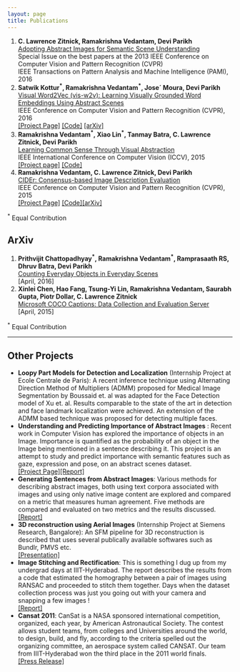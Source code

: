 ```yaml
---
layout: page
title: Publications
---
```


<ol>
	</li>
	<li> <b> C. Lawrence Zitnick, Ramakrishna Vedantam, Devi Parikh</b> <br/>
		<a href="https://filebox.ece.vt.edu/~parikh/Publications/ZitnickVedantamParikh_clipart_PAMI2015.pdf">Adopting Abstract Images for Semantic Scene Understanding</a> <br/>
		Special Issue on the best papers at the 2013 IEEE Conference on Computer Vision and Pattern Recognition (CVPR)<br/>
		IEEE Transactions on Pattern Analysis and Machine Intelligence (PAMI), 2016 
	</li>
	<li> 
	 <b> Satwik Kottur<sup>*</sup>, Ramakrishna Vedantam<sup>*</sup>, Jose´ Moura, Devi Parikh</b> <br/>
	 <a href="http://arxiv.org/pdf/1511.07067v1.pdf">Visual Word2Vec (vis-w2v): Learning Visually Grounded Word Embeddings Using Abstract Scenes</a><br/>
	  IEEE Conference on Computer Vision and Pattern Recognition (CVPR), 2016 <br/>
		<a href="http://satwikkottur.github.io/VisualWord2Vec/">[Project Page]</a> <a href="https://github.com/satwikkottur/VisualWord2Vec">[Code]</a> <a href="https://arxiv.org/abs/1511.07067">[arXiv]</a>
	</li>
	<li> <b> Ramakrishna Vedantam<sup>*</sup>, Xiao Lin<sup>*</sup>, Tanmay Batra, C. Lawrence Zitnick, Devi Parikh</b> <br/>
		<a href="https://vision.ece.vt.edu/cs/rvxtld_cs_2015.pdf">Learning Common Sense Through Visual Abstraction</a> <br/>
		IEEE International Conference on Computer Vision (ICCV), 2015 <br/>
		<a href="https://vision.ece.vt.edu/cs">[Project page]</a> <a href="https://vision.ece.vt.edu/cs/#code_data">[Code]</a><br/>
	</li>
	<li> <b> Ramakrishna Vedantam, C. Lawrence Zitnick, Devi Parikh</b> <br/>
		<a href="http://www.cv-foundation.org/openaccess/content_cvpr_2015/papers/Vedantam_CIDEr_Consensus-Based_Image_2015_CVPR_paper.pdf">CIDEr: Consensus-based Image Description Evaluation</a> <br/>
		IEEE Conference on Computer Vision and Pattern Recognition (CVPR), 2015 <br/>
		<a href="http://vrama91.github.io/cider/">[Project Page]</a> <a href="https://github.com/vrama91/cider">[Code]</a><a href="http://arxiv.org/abs/1411.5726">[arXiv]</a><br/>
</ol>
<sup>*</sup> Equal Contribution <br/>

<h2>ArXiv</h2>
<ol>
	<li>
	<b> Prithvijit Chattopadhyay<sup>*</sup>, Ramakrishna Vedantam<sup>*</sup>, Ramprasaath RS, Dhruv Batra, Devi Parikh</b><br/>
	<a href="http://arxiv.org/abs/1604.03505">Counting Everyday Objects in Everyday Scenes</a><br/>
	  [April, 2016]
	</li>
	<li> 
	 <b> Xinlei Chen, Hao Fang, Tsung-Yi Lin, Ramakrishna Vedantam, Saurabh Gupta, Piotr Dollar, C. Lawrence Zitnick </b> <br/>
	 <a href="http://arxiv.org/abs/1504.00325">Microsoft COCO Captions: Data Collection and Evaluation Server</a><br/>
	  [April, 2015]
	</li>
</ol>

<sup>*</sup> Equal Contribution <br/>

<hr/>
<h2>Other Projects</h2>
<ul>
	<li> <b> Loopy Part Models for Detection and Localization</b> (Internship Project at Ecole Centrale de Paris): A recent inference technique using Alternating Direction Method of Multipliers (ADMM) proposed for Medical Image Segmentation by Boussaid et. al was adapted for the Face Detection model of Xu et. al. Results comparable to the state of the art in detection and face landmark localization were achieved. An extension of the ADMM based technique was proposed for detecting multiple faces.</li>
	<li> <div> <b>Understanding and Predicting Importance of Abstract Images</b> : Recent work in Computer Vision has explored the importance of objects in an Image. Importance is quantified as the probability of an object in the Image being mentioned in a sentence describing it. This project is an attempt to study and predict importance with semantic features such as gaze, expression and pose, on an abstract scenes dataset.<br/> <a href='https://filebox.ece.vt.edu/~s14ece6504/projects/vrama91_importance/index.html'>[Project Page]</a><a href='/docs/abstract_importance.pdf'>[Report]</a>
	</div>
	<li> <div> <b>Generating Sentences from Abstract Images</b>: Various methods for describing abstract images, both using text corpora associated with images and using only native image content are explored and compared on a metric that measures human agreement. Five methods are compared and evaluated on two metrics and the results discussed.<br/>
		<a href='/docs/generation.pdf'>[Report]</a>
	</li>
	<li> <div> <b>3D reconstruction using Aerial Images</b> (Internship Project at Siemens Research, Bangalore): An SFM pipeline for 3D reconstruction is described that uses several publically available softwares such as Bundlr, PMVS etc.<br/> <a href='/docs/siemens.ppsx'>[Presentation]</a>
	</li>
	<li> <div> <b>Image Stitching and Rectification</b>: This is something I dug up from my undergrad days at IIIT-Hyderabad. The report describes the results from a code that estimated the homography between a pair of images using RANSAC and proceeded to stitch them together. Days when the dataset collection process was just you going out with your camera and snapping a few images ! <br/> <a href='/docs/stitching.pdf'>[Report]</a>
	</li>
	<li> <div> <b>Cansat 2011</b>: CanSat is a NASA sponsored international competition, organized, each year, by American Astronautical Society. The contest allows student teams, from colleges and Universities around the world, to design, build, and fly, according to the criteria spelled out the organizing committee, an aerospace system called CANSAT. Our team from IIIT-Hyderabad won the third place in the 2011 world finals.<br/> <a href='http://web.iiit.ac.in/~ramakrishna.vedantam/Cansat/index.html'>[Press Release]</a>
	</li>
</ul>
